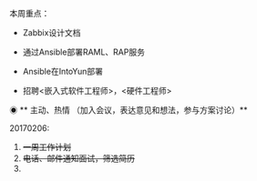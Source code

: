 本周重点：

* Zabbix设计文档

* 通过Ansible部署RAML、RAP服务

* Ansible在IntoYun部署

* 招聘&lt;嵌入式软件工程师&gt;，&lt;硬件工程师&gt;

◉ ** 主动、热情 （加入会议，表达意见和想法，参与方案讨论）**

20170206:

1. ~~一周工作计划~~
2. ~~电话、邮件通知面试，筛选简历~~
3. 


